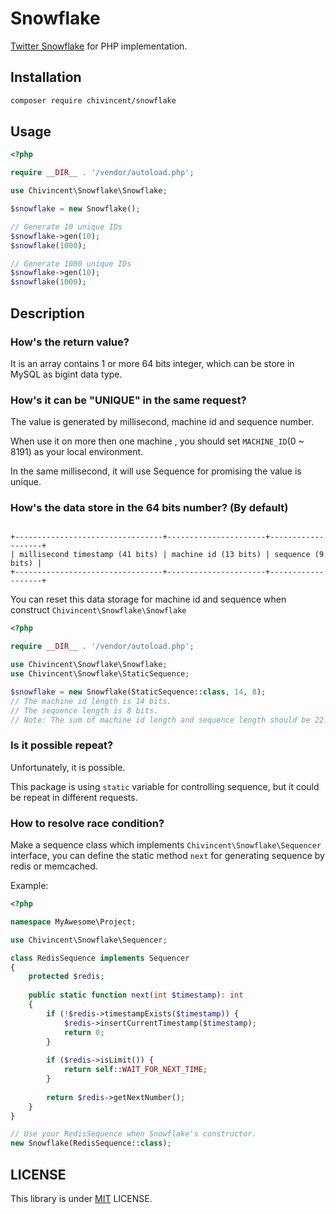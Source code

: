 # Snowflake

[Twitter Snowflake](https://github.com/twitter/snowflake) for PHP implementation.

## Installation

```bash
composer require chivincent/snowflake
```

## Usage

```php
<?php

require __DIR__ . '/vendor/autoload.php';

use Chivincent\Snowflake\Snowflake;

$snowflake = new Snowflake();

// Generate 10 unique IDs
$snowflake->gen(10);
$snowflake(1000);

// Generate 1000 unique IDs
$snowflake->gen(10);
$snowflake(1000);
```

## Description

### How's the return value?

It is an array contains 1 or more 64 bits integer, which can be store in MySQL as bigint data type.

### How's it can be "UNIQUE" in the same request?

The value is generated by millisecond, machine id and sequence number. 

When use it on more then one machine , you should set `MACHINE_ID`(0 ~ 8191) as your local environment.

In the same millisecond, it will use Sequence for promising the value is unique.

### How's the data store in the 64 bits number? (By default)

```text

+---------------------------------+----------------------+-------------------+
| millisecond timestamp (41 bits) | machine id (13 bits) | sequence (9 bits) |
+---------------------------------+----------------------+-------------------+

```

You can reset this data storage for machine id and sequence when construct `Chivincent\Snowflake\Snowflake`

```php
<?php

require __DIR__ . '/vendor/autoload.php';

use Chivincent\Snowflake\Snowflake;
use Chivincent\Snowflake\StaticSequence;

$snowflake = new Snowflake(StaticSequence::class, 14, 8);
// The machine id length is 14 bits.
// The sequence length is 8 bits.
// Note: The sum of machine id length and sequence length should be 22. 

```

### Is it possible repeat?

Unfortunately, it is possible. 

This package is using `static` variable for controlling sequence, but it could be repeat in different requests.

### How to resolve race condition?

Make a sequence class which implements `Chivincent\Snowflake\Sequencer` interface, you can define the static method `next` for generating sequence by redis or memcached.

Example: 

```php
<?php

namespace MyAwesome\Project;

use Chivincent\Snowflake\Sequencer;

class RedisSequence implements Sequencer
{
    protected $redis;
    
    public static function next(int $timestamp): int
    {
        if (!$redis->timestampExists($timestamp)) {
            $redis->insertCurrentTimestamp($timestamp);
            return 0;
        }
        
        if ($redis->isLimit()) {
            return self::WAIT_FOR_NEXT_TIME;
        }
        
        return $redis->getNextNumber();        
    }
}

// Use your RedisSequence when Snowflake's constructor.
new Snowflake(RedisSequence::class);
```

## LICENSE

This library is under [MIT](https://opensource.org/licenses/MIT) LICENSE.
